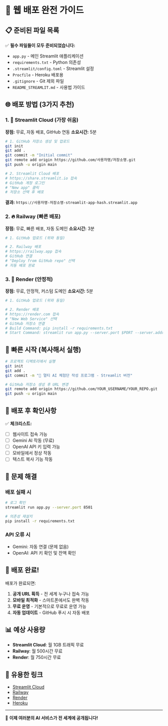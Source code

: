 # 🚀 웹 배포 완전 가이드

## 📋 준비된 파일 목록

✅ **필수 파일들이 모두 준비되었습니다:**

- `app.py` - 메인 Streamlit 애플리케이션
- `requirements.txt` - Python 의존성
- `.streamlit/config.toml` - Streamlit 설정
- `Procfile` - Heroku 배포용
- `.gitignore` - Git 제외 파일
- `README_STREAMLIT.md` - 사용법 가이드

## 🌐 배포 방법 (3가지 추천)

### 1. 🎯 Streamlit Cloud (가장 쉬움)

**장점:** 무료, 자동 배포, GitHub 연동
**소요시간:** 5분

```bash
# 1. GitHub 저장소 생성 및 업로드
git init
git add .
git commit -m "Initial commit"
git remote add origin https://github.com/사용자명/저장소명.git
git push -u origin main

# 2. Streamlit Cloud 배포
# https://share.streamlit.io 접속
# GitHub 계정 로그인
# "New app" 클릭
# 저장소 선택 후 배포
```

**결과:** `https://사용자명-저장소명-streamlit-app-hash.streamlit.app`

### 2. 🔥 Railway (빠른 배포)

**장점:** 무료, 빠른 배포, 자동 도메인
**소요시간:** 3분

```bash
# 1. GitHub 업로드 (위와 동일)

# 2. Railway 배포
# https://railway.app 접속
# GitHub 연결
# "Deploy from GitHub repo" 선택
# 자동 배포 완료
```

### 3. 🌈 Render (안정적)

**장점:** 무료, 안정적, 커스텀 도메인
**소요시간:** 5분

```bash
# 1. GitHub 업로드 (위와 동일)

# 2. Render 배포
# https://render.com 접속
# "New Web Service" 선택
# GitHub 저장소 연결
# Build Command: pip install -r requirements.txt
# Start Command: streamlit run app.py --server.port $PORT --server.address 0.0.0.0
```

## 🚀 빠른 시작 (복사해서 실행)

```bash
# 프로젝트 디렉토리에서 실행
git init
git add .
git commit -m "🤖 멀티 AI 체험단 작성 프로그램 - Streamlit 버전"

# GitHub 저장소 생성 후 URL 변경
git remote add origin https://github.com/YOUR_USERNAME/YOUR_REPO.git
git push -u origin main
```

## 📱 배포 후 확인사항

✅ **체크리스트:**
- [ ] 웹사이트 접속 가능
- [ ] Gemini AI 작동 (무료)
- [ ] OpenAI API 키 입력 가능
- [ ] 모바일에서 정상 작동
- [ ] 텍스트 복사 기능 작동

## 🔧 문제 해결

### 배포 실패 시
```bash
# 로그 확인
streamlit run app.py --server.port 8501

# 의존성 재설치
pip install -r requirements.txt
```

### API 오류 시
- Gemini: 자동 연결 (문제 없음)
- OpenAI: API 키 확인 및 잔액 확인

## 🎉 배포 완료!

배포가 완료되면:

1. **공개 URL 획득** - 전 세계 누구나 접속 가능
2. **모바일 최적화** - 스마트폰에서도 완벽 작동
3. **무료 운영** - 기본적으로 무료로 운영 가능
4. **자동 업데이트** - GitHub 푸시 시 자동 배포

## 📊 예상 사용량

- **Streamlit Cloud**: 월 1GB 트래픽 무료
- **Railway**: 월 500시간 무료
- **Render**: 월 750시간 무료

## 🔗 유용한 링크

- [Streamlit Cloud](https://share.streamlit.io)
- [Railway](https://railway.app)
- [Render](https://render.com)
- [Heroku](https://heroku.com)

---

🎯 **이제 여러분의 AI 서비스가 전 세계에 공개됩니다!** 